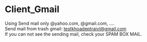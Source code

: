 # Client_Gmail
Using Send mail only @yahoo.com, @gmail.com, ....  
Send mail from trash gmail: testkhoadeptraivl@gmail.com <br />
If you can not see the sending mail, check your SPAM BOX MAIL.

